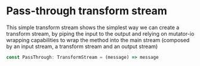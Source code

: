 # Pass-through transform stream
This simple transform stream shows the simplest way we can create a transform stream, by piping the input to the output and relying on mutator-io wrapping capabilities to wrap the method into the main stream (composed by an input stream, a transform stream and an output stream)

```typescript
const PassThrough: TransformStream = (message) => message
```
